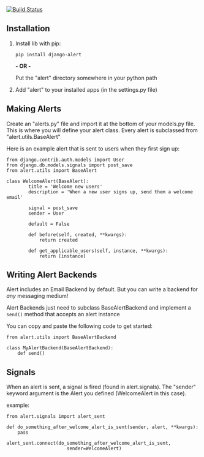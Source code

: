 [![Build Status](https://travis-ci.org/jiaaro/django-alert.png?branch=master)](https://travis-ci.org/jiaaro/django-alert)

## Installation ##

 1. Install lib with pip:
 
    `pip install django-alert`
   
    **- OR -**

    Put the "alert" directory somewhere in your python path

 2. Add "alert" to your installed apps (in the settings.py file)


## Making Alerts ##

Create an "alerts.py" file and import it at the bottom of your 
models.py file. This is where you will define your alert class. Every 
alert is subclassed from "alert.utils.BaseAlert"

Here is an example alert that is sent to users when they first sign up:

    from django.contrib.auth.models import User
    from django.db.models.signals import post_save
    from alert.utils import BaseAlert
    
    class WelcomeAlert(BaseAlert):
		    title = 'Welcome new users'
		    description = 'When a new user signs up, send them a welcome email'
    
		    signal = post_save
		    sender = User
		    
		    default = False
    
    		def before(self, created, **kwargs):
    			return created
    
		    def get_applicable_users(self, instance, **kwargs):
        		return [instance]


## Writing Alert Backends ##

Alert includes an Email Backend by default. But you can write a backend
for *any* messaging medium!

Alert Backends just need to subclass BaseAlertBackend and implement a
`send()` method that accepts an alert instance

You can copy and paste the following code to get started:

    from alert.utils import BaseAlertBackend
    
    class MyAlertBackend(BaseAlertBackend):
        def send()


## Signals ##

When an alert is sent, a signal is fired (found in alert.signals). The 
"sender" keyword argument is the Alert you defined (WelcomeAlert in 
this case).

example:

    from alert.signals import alert_sent

    def do_something_after_welcome_alert_is_sent(sender, alert, **kwargs):
        pass

    alert_sent.connect(do_something_after_welcome_alert_is_sent, 
                          sender=WelcomeAlert)
